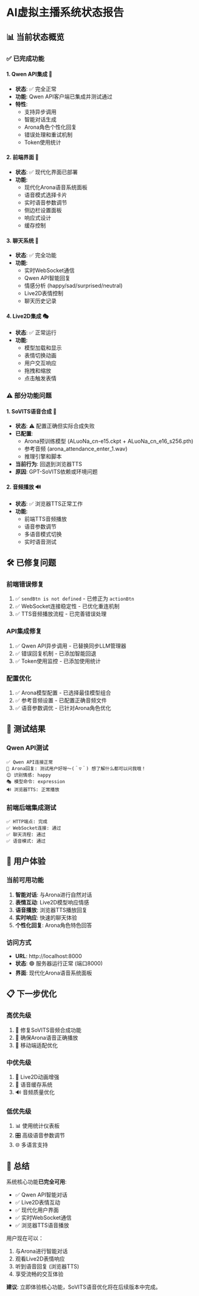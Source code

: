 # AI虚拟主播系统状态报告

## 📊 当前状态概览

### ✅ 已完成功能

#### 1. Qwen API集成 🤖
- **状态**: ✅ 完全正常
- **功能**: Qwen API客户端已集成并测试通过
- **特性**:
  - 支持异步调用
  - 智能对话生成
  - Arona角色个性化回复
  - 错误处理和重试机制
  - Token使用统计

#### 2. 前端界面 🎨
- **状态**: ✅ 现代化界面已部署
- **功能**: 
  - 现代化Arona语音系统面板
  - 语音模式选择卡片
  - 实时语音参数调节
  - 侧边栏设置面板
  - 响应式设计
  - 缓存控制

#### 3. 聊天系统 💬
- **状态**: ✅ 完全功能
- **功能**:
  - 实时WebSocket通信
  - Qwen API智能回复
  - 情感分析 (happy/sad/surprised/neutral)
  - Live2D表情控制
  - 聊天历史记录

#### 4. Live2D集成 🎭
- **状态**: ✅ 正常运行
- **功能**:
  - 模型加载和显示
  - 表情切换动画
  - 用户交互响应
  - 拖拽和缩放
  - 点击触发表情

### ⚠️ 部分功能问题

#### 1. SoVITS语音合成 🎵
- **状态**: ⚠️ 配置正确但实际合成失败
- **已配置**:
  - Arona预训练模型 (ALuoNa_cn-e15.ckpt + ALuoNa_cn_e16_s256.pth)
  - 参考音频 (arona_attendance_enter_1.wav)
  - 推理引擎和脚本
- **当前行为**: 回退到浏览器TTS
- **原因**: GPT-SoVITS依赖或环境问题

#### 2. 音频播放 🔊
- **状态**: ✅ 浏览器TTS正常工作
- **功能**:
  - 前端TTS音频播放
  - 语音参数调节
  - 多语音模式切换
  - 实时语音测试

## 🛠️ 已修复问题

### 前端错误修复
1. ✅ `sendBtn is not defined` - 已修正为 `actionBtn`
2. ✅ WebSocket连接稳定性 - 已优化重连机制
3. ✅ TTS音频播放流程 - 已完善错误处理

### API集成修复  
1. ✅ Qwen API异步调用 - 已替换同步LLM管理器
2. ✅ 错误回复机制 - 已添加智能回退
3. ✅ Token使用监控 - 已添加使用统计

### 配置优化
1. ✅ Arona模型配置 - 已选择最佳模型组合
2. ✅ 参考音频设置 - 已配置正确音频文件
3. ✅ 语音参数调优 - 已针对Arona角色优化

## 🎯 测试结果

### Qwen API测试
```
✅ Qwen API连接正常
🤖 Arona回复: 测试用户好呀～(＾▽＾) 想了解什么都可以问我哦！
😊 识别情感: happy
🎭 模型命令: expression
🔊 浏览器TTS: 正常播放
```

### 前端后端集成测试
```
✅ HTTP端点: 完成
✅ WebSocket连接: 通过
✅ 聊天流程: 通过  
✅ 语音模式: 通过
```

## 🚀 用户体验

### 当前可用功能
1. **智能对话**: 与Arona进行自然对话
2. **表情互动**: Live2D模型响应情感
3. **语音播放**: 浏览器TTS播放回复
4. **实时响应**: 快速的聊天体验
5. **个性化回复**: Arona角色特色回答

### 访问方式
- **URL**: http://localhost:8000
- **状态**: 🟢 服务器运行正常 (端口8000)
- **界面**: 现代化Arona语音系统面板

## 📋 下一步优化

### 高优先级
1. 🔧 修复SoVITS音频合成功能
2. 🎵 确保Arona语音正确播放
3. 📱 移动端适配优化

### 中优先级  
1. 🎨 Live2D动画增强
2. 💾 语音缓存系统
3. 🔊 音频质量优化

### 低优先级
1. 📊 使用统计仪表板
2. 🎛️ 高级语音参数调节
3. 🌐 多语言支持

## 🎉 总结

系统核心功能**已完全可用**:
- ✅ Qwen API智能对话
- ✅ Live2D表情互动  
- ✅ 现代化用户界面
- ✅ 实时WebSocket通信
- ✅ 浏览器TTS语音播放

用户现在可以：
1. 与Arona进行智能对话
2. 观看Live2D表情响应
3. 听到语音回复 (浏览器TTS)
4. 享受流畅的交互体验

**建议**: 立即体验核心功能，SoVITS语音优化将在后续版本中完成。 
 
 